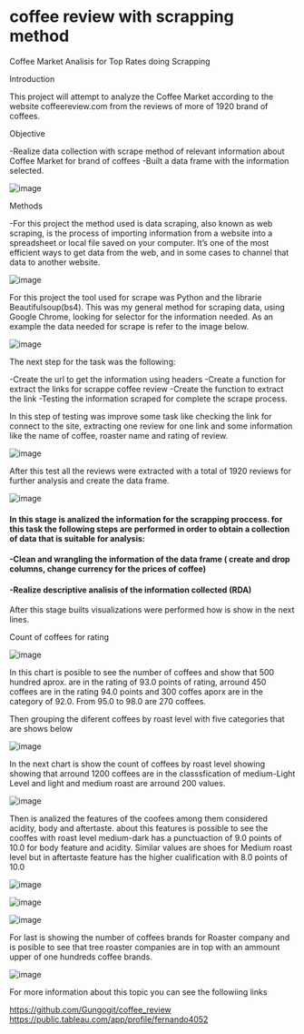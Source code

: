 # coffee review with scrapping method



Coffee Market Analisis for Top Rates doing Scrapping

Introduction

This project will attempt to analyze the Coffee Market according to the website coffeereview.com from the reviews of more of 1920 brand of coffees.

Objective

-Realize data collection with scrape method of relevant information about Coffee Market for brand of coffees
-Built a data frame with the information selected.

![image](https://user-images.githubusercontent.com/84011018/127627969-00805b3e-2141-4aca-b684-79bab29a53cc.png)

Methods

-For this project the method used is data scraping, also known as web scraping, is the process of importing information from a website into a spreadsheet or local file saved on your computer. It’s one of the most efficient ways to get data from the web, and in some cases to channel that data to another website.

![image](https://user-images.githubusercontent.com/84011018/127629459-6e7567ac-774e-405c-bc14-283275856932.png)
 
For this project the tool used for scrape was Python and the librarie Beautifulsoup(bs4). This was my general method for scraping data, using Google Chrome, looking for selector for the information needed. As an example the data needed for scrape is refer to the image below.

![image](https://user-images.githubusercontent.com/84011018/127628986-9befe917-d390-4db2-a9ac-5df55f32b77f.png)

The next step for the task was the following:

-Create the url to get the information using headers
-Create a function for extract the links for scrappe coffee review
-Create the function to extract the link
-Testing the information scraped for complete the scrape process.

In this step of testing was improve some task like checking the link for connect to the site, extracting one review for one link and some information like the name of coffee, roaster name and rating of review.

![image](https://user-images.githubusercontent.com/84011018/127633734-1453616d-737f-45b5-a7b3-ac9adf968cf0.png)

After this test all the reviews were extracted with a total of 1920 reviews for further analysis and create the data frame.

![image](https://user-images.githubusercontent.com/84011018/127634313-5f021b49-1bdb-4512-b313-e74d6bc7c9a6.png)

#### In this stage is analized the information for the scrapping proccess. for this task the following steps are performed in order to obtain a collection of data that is suitable for analysis:

#### -Clean and wrangling the information of the data frame ( create and drop columns, change currency for the prices of coffee)
#### -Realize descriptive analisis of the information collected (RDA)


After this stage builts visualizations were performed how is show in the next lines.

Count of coffees for rating

![image](https://user-images.githubusercontent.com/84011018/127635875-515da5ed-600c-46af-a40f-9ed2bb1b4a57.png)

In this chart is posible to see the number of coffees and show that 500 hundred aprox. are in the rating of 93.0 points of rating,
arround 450 coffees are in the rating 94.0 points and 300 coffes aporx are in the category of 92.0. From 95.0 to 98.0 are 270 coffees.

Then grouping the diferent coffees by roast level with five categories that are shows below

![image](https://user-images.githubusercontent.com/84011018/127637354-7ac884b9-ff9a-414c-bfd2-944851f27c50.png)

In the next chart is show the count of coffees by roast level showing showing that arround 1200 coffees are in the classsfication of medium-Light Level
and light and medium roast are arround 200 values.

![image](https://user-images.githubusercontent.com/84011018/127638362-166543e7-9c5c-4366-9044-3f658a878bcd.png)

Then is analized the features of the coofees among them considered acidity, body and aftertaste. about this features is possible to see
the cooffes with roast level medium-dark has a punctuaction of 9.0 points of 10.0 for body feature and acidity.
Similar values are shoes for Medium roast level but in aftertaste feature has the higher cualification with 8.0 points of 10.0

![image](https://user-images.githubusercontent.com/84011018/127638572-969ac3b7-e1a1-4999-be90-e80f4c486c77.png)

![image](https://user-images.githubusercontent.com/84011018/127638938-a96176d2-f436-4429-a936-cb9db4577cd4.png)

![image](https://user-images.githubusercontent.com/84011018/127638660-e8321619-14ed-4dad-abde-26d9e69e0f31.png)

For last is showing the number of coffees brands for  Roaster company and is posible to see that tree roaster companies are in top with an ammount upper of one hundreds coffee brands. 

![image](https://user-images.githubusercontent.com/84011018/127639240-dcc62276-9343-4989-b350-ceab394752b5.png)

For more information about this topic you can see the followiing links

https://github.com/Gungogit/coffee_review
https://public.tableau.com/app/profile/fernando4052


















